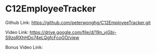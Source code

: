 # C12EmployeeTracker

Github Link: https://github.com/peterwonghg/C12EmployeeTracker.git

Video Link: https://drive.google.com/file/d/19n_vjGbj-S9zpRXhHDo74eLQgfcFcoGO/view

Bonus Video Link: